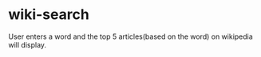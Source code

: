 # wiki-search

User enters a word and the top 5 articles(based on the word) on wikipedia will display.
